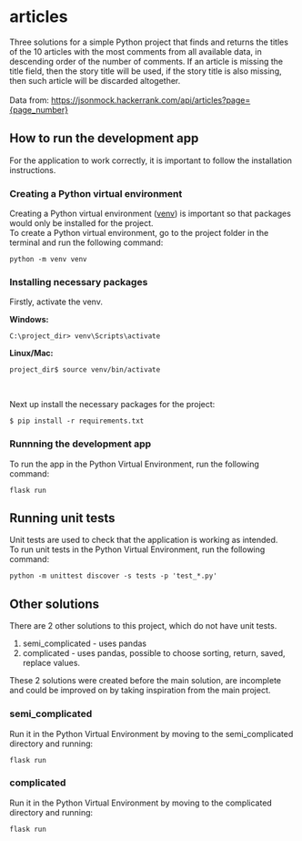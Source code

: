 # articles
Three solutions for a simple Python project that finds and returns the titles of the 10 articles with the most comments from all available data, in descending order of the number of comments. If an article is missing the title field, then the story title will be used, if the story title is also missing, then such article will be discarded altogether.<br>
<br>
Data from:
https://jsonmock.hackerrank.com/api/articles?page={page_number}

## How to run the development app
For the application to work correctly, it is important to follow the installation instructions.

### Creating a Python virtual environment
Creating a Python virtual environment ([venv](https://docs.python.org/3/library/venv.html)) is important so that packages would only be installed for the project.
<br>
To create a Python virtual environment, go to the project folder in the terminal and run the following command:
```
python -m venv venv
```

### Installing necessary packages
Firstly, activate the venv.

<b>

Windows:
</b>
```
C:\project_dir> venv\Scripts\activate
```
<b>

Linux/Mac:
</b>
```
project_dir$ source venv/bin/activate
```

<br>

Next up install the necessary packages for the project:
```
$ pip install -r requirements.txt
```

### Runnning the development app
To run the app in the Python Virtual Environment, run the following command:

```
flask run
```

## Running unit tests
Unit tests are used to check that the application is working as intended.
<br>
To run unit tests in the Python Virtual Environment, run the following command:
```
python -m unittest discover -s tests -p 'test_*.py'
```

## Other solutions
There are 2 other solutions to this project, which do not have unit tests.
1. semi_complicated - uses pandas
2. complicated - uses pandas, possible to choose sorting, return, saved, replace values.

These 2 solutions were created before the main solution, are incomplete and could be improved on by taking inspiration from the main project.

### semi_complicated
Run it in the Python Virtual Environment by moving to the semi_complicated directory and running: 

```
flask run
```

### complicated
Run it in the Python Virtual Environment by moving to the complicated directory and running: 

```
flask run
```
